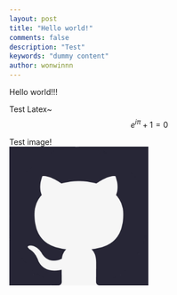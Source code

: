 ```yaml
---
layout: post
title: "Hello world!"
comments: false
description: "Test"
keywords: "dummy content"
author: wonwinnn
---
```


 Hello world!!!  

 Test Latex~  
 $$ e^{i\pi} + 1 = 0 $$  

 Test image!  
 <img src="/images/github.jpg" height="250">

